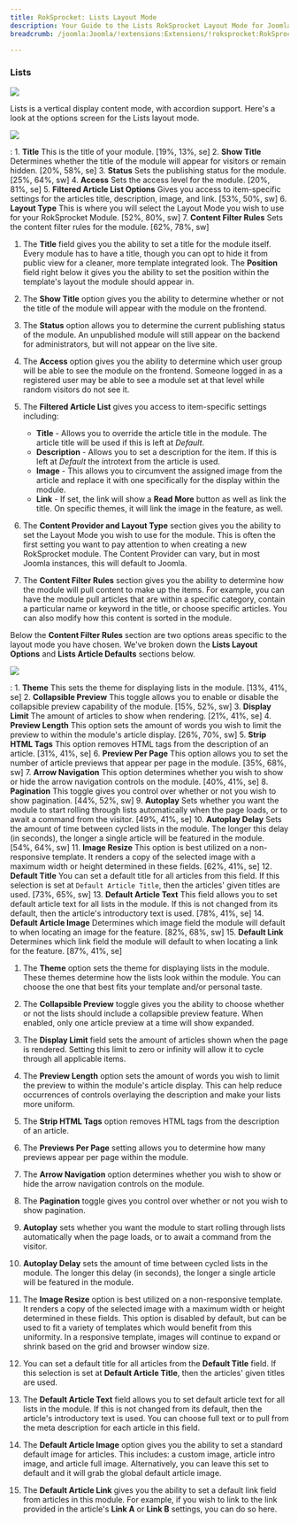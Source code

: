 ```yaml
---
title: RokSprocket: Lists Layout Mode
description: Your Guide to the Lists RokSprocket Layout Mode for Joomla
breadcrumb: /joomla:Joomla/!extensions:Extensions/!roksprocket:RokSprocket

---
```


### Lists

![][lists]

Lists is a vertical display content mode, with accordion support. Here's a look at the options screen for the Lists layout mode.

![][lists_1]

:   1. **Title** This is the title of your module. [19%, 13%, se]
    2. **Show Title** Determines whether the title of the module will appear for visitors or remain hidden. [20%, 58%, se]
    3. **Status** Sets the publishing status for the module. [25%, 64%, sw]
    4. **Access** Sets the access level for the module. [20%, 81%, se]
    5. **Filtered Article List Options** Gives you access to item-specific settings for the articles title, description, image, and link. [53%, 50%, sw]
    6. **Layout Type** This is where you will select the Layout Mode you wish to use for your RokSprocket Module. [52%, 80%, sw]
    7. **Content Filter Rules** Sets the content filter rules for the module. [62%, 78%, sw]

1. The **Title** field gives you the ability to set a title for the module itself. Every module has to have a title, though you can opt to hide it from public view for a cleaner, more template integrated look. The **Position** field right below it gives you the ability to set the position within the template's layout the module should appear in.

2. The **Show Title** option gives you the ability to determine whether or not the title of the module will appear with the module on the frontend.

3.  The **Status** option allows you to determine the current publishing status of the module. An unpublished module will still appear on the backend for administrators, but will not appear on the live site.

4. The **Access** option gives you the ability to determine which user group will be able to see the module on the frontend. Someone logged in as a registered user may be able to see a module set at that level while random visitors do not see it.

5. The **Filtered Article List** gives you access to item-specific settings including:

    * **Title** - Allows you to override the article title in the module. The article title will be used if this is left at *Default*.
    * **Description** - Allows you to set a description for the item. If this is left at *Default* the introtext from the article is used. 
    * **Image** - This allows you to circumvent the assigned image from the article and replace it with one specifically for the display within the module. 
    * **Link** - If set, the link will show a **Read More** button as well as link the title. On specific themes, it will link the image in the feature, as well.

6. The **Content Provider and Layout Type** section gives you the ability to set the Layout Mode you wish to use for the module. This is often the first setting you want to pay attention to when creating a new RokSprocket module. The Content Provider can vary, but in most Joomla instances, this will default to Joomla.

7. The **Content Filter Rules** section gives you the ability to determine how the module will pull content to make up the items. For example, you can have the module pull articles that are within a specific category, contain a particular name or keyword in the title, or choose specific articles. You can also modify how this content is sorted in the module.

Below the **Content Filter Rules** section are two options areas specific to the layout mode you have chosen. We've broken down the **Lists Layout Options** and **Lists Article Defaults** sections below.

![][lists_2]

:   1. **Theme** This sets the theme for displaying lists in the module. [13%, 41%, se]
    2. **Collapsible Preview** This toggle allows you to enable or disable the collapsible preview capability of the module. [15%, 52%, sw]
    3. **Display Limit** The amount of articles to show when rendering. [21%, 41%, se]
    4. **Preview Length** This option sets the amount of words you wish to limit the preview to within the module's article display. [26%, 70%, sw]
    5.  **Strip HTML Tags** This option removes HTML tags from the description of an article. [31%, 41%, se]
    6. **Preview Per Page** This option allows you to set the number of article previews that appear per page in the module. [35%, 68%, sw]
    7. **Arrow Navigation** This option determines whether you wish to show or hide the arrow navigation controls on the module. [40%, 41%, se]
    8. **Pagination** This toggle gives you control over whether or not you wish to show pagination. [44%, 52%, sw]
    9. **Autoplay** Sets whether you want the module to start rolling through lists automatically when the page loads, or to await a command from the visitor. [49%, 41%, se]
    10. **Autoplay Delay** Sets the amount of time between cycled lists in the module. The longer this delay (in seconds), the longer a single article will be featured in the module. [54%, 64%, sw]
    11. **Image Resize** This option is best utilized on a non-responsive template. It renders a copy of the selected image with a maximum width or height determined in these fields. [62%, 41%, se]
    12. **Default Title** You can set a default title for all articles from this field. If this selection is set at `Default Article Title`, then the articles' given titles are used. [73%, 65%, sw]
    13. **Default Article Text** This field allows you to set default article text for all lists in the module. If this is not changed from its default, then the article's introductory text is used. [78%, 41%, se]
    14. **Default Article Image** Determines which image field the module will default to when locating an image for the feature. [82%, 68%, sw]
    15. **Default Link** Determines which link field the module will default to when locating a link for the feature. [87%, 41%, se]

1.  The **Theme** option sets the theme for displaying lists in the module. These themes determine how the lists look within the module. You can choose the one that best fits your template and/or personal taste.

2. The **Collapsible Preview** toggle gives you the ability to choose whether or not the lists should include a collapsible preview feature. When enabled, only one article preview at a time will show expanded.

3.  The **Display Limit** field sets the amount of articles shown when the page is rendered.  Setting this limit to zero or infinity will allow it to cycle through all applicable items.

4. The **Preview Length** option sets the amount of words you wish to limit the preview to within the module's article display. This can help reduce occurrences of controls overlaying the description and make your lists more uniform.

5. The **Strip HTML Tags** option removes HTML tags from the description of an article.

6. The **Previews Per Page** setting allows you to determine how many previews appear per page within the module.

7.  The **Arrow Navigation** option determines whether you wish to show or hide the arrow navigation controls on the module.

8.  The **Pagination** toggle gives you control over whether or not you wish to show pagination.

9.  **Autoplay** sets whether you want the module to start rolling through lists automatically when the page loads, or to await a command from the visitor.

10. **Autoplay Delay** sets the amount of time between cycled lists in the module. The longer this delay (in seconds), the longer a single article will be featured in the module.

11.  The **Image Resize** option is best utilized on a non-responsive template. It renders a copy of the selected image with a maximum width or height determined in these fields. This option is disabled by default, but can be used to fit a variety of templates which would benefit from this uniformity. In a responsive template, images will continue to expand or shrink based on the grid and browser window size.

12.  You can set a default title for all articles from the **Default Title** field. If this selection is set at **Default Article Title**, then the articles' given titles are used. 

13.  The **Default Article Text** field allows you to set default article text for all lists in the module. If this is not changed from its default, then the article's introductory text is used. You can choose full text or to pull from the meta description for each article in this field.

14.  The **Default Article Image** option gives you the ability to set a standard default image for articles. This includes: a custom image, article intro image, and article full image. Alternatively, you can leave this set to default and it will grab the global default article image.

15.  The **Default Article Link** gives you the ability to set a default link field from articles in this module. For example, if you wish to link to the link provided in the article's **Link A** or **Link B** settings, you can do so here.

[lists]: assets/lists.jpeg
[lists_link]: layout_modes.md#lists
[lists_1]: assets/lists_1.jpeg
[lists_2]: assets/lists_2.jpeg

